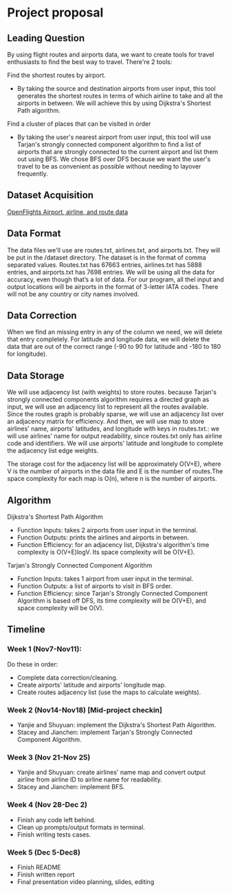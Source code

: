 # Project proposal 

## Leading Question 
By using flight routes and airports data, we want to create tools for travel enthusiasts to find the best way to travel. There're 2 tools: 

Find the shortest routes by airport. 
   * By taking the source and destination airports from user input, this tool generates the shortest routes in terms of which airline to take and all the airports in between. We will achieve this by using Dijkstra's Shortest Path algorithm. 

Find a cluster of places that can be visited in order
   * By taking the user's nearest airport from user input, this tool will use Tarjan's strongly connected component algorithm to find a list of airports that are strongly connected to the current airport and list them out using BFS. We chose BFS over DFS because we want the user's travel to be as convenient as possible without needing to layover frequently. 


## Dataset Acquisition
[OpenFlights Airport, airline, and route data](https://openflights.org/data.html)


## Data Format
The data files we'll use are routes.txt, airlines.txt, and airports.txt. They will be put in the /dataset directory. The dataset is in the format of comma separated values. Routes.txt has 67663 entries, airlines.txt has 5888 entries, and airports.txt has 7698 entries. We will be using all the data for accuracy, even though that’s a lot of data. 
For our program, all thel input and output locations will be airports in the format of 3-letter IATA codes. There will not be any country or city names involved. 


## Data Correction
When we find an missing entry in any of the column we need, we will delete that entry completely. For latitude and longitude data, we will delete the data that are out of the correct range (-90 to 90 for latitude and -180 to 180 for longitude). 


## Data Storage
We will use adjacency list (with weights) to store routes. because Tarjan's strongly connected components algorithm requires a directed graph as input, we will use an adjacency list to represent all the routes available. Since the routes graph is probably sparse, we will use an adjacency list over an adjacency matrix for efficiency. And then, we will use map to store airlines' name, airports' latitudes, and longitude with keys in routes.txt.: we will use airlines' name for output readability, since routes.txt only has airline code and identifiers. We will use airports' latitude and longitude to complete the adjacency list edge weights. 

The storage cost for the adjacency list will be approximately O(V+E), where V is the number of airports in the data file and E is the number of routes.The space complexity for each map is O(n), where n is the number of airports. 


## Algorithm 
Dijkstra's Shortest Path Algorithm
   * Function Inputs: takes 2 airports from user input in the terminal. 
   * Function Outputs: prints the airlines and airports in between. 
   * Function Efficiency: for an adjacency list, Dijkstra's algorithm's time complexity is O(V+E)logV. Its space complexity will be O(V+E). 

Tarjan's Strongly Connected Component Algorithm
   * Function Inputs: takes 1 airport from user input in the terminal. 
   * Function Outputs: a list of airports to visit in BFS order. 
   * Function Efficiency: since Tarjan's Strongly Connected Component Algorithm is based off DFS, its time complexity will be O(V+E), and space complexity will be O(V). 




## Timeline
### Week 1 (Nov7-Nov11):
Do these in order: 
* Complete data correction/cleaning. 
* Create airports' latitude and airports' longitude map. 
* Create routes adjacency list (use the maps to calculate weights). 


### Week 2 (Nov14-Nov18) [Mid-project checkin]
* Yanjie and Shuyuan: implement the Dijkstra's Shortest Path Algorithm. 
* Stacey and Jianchen: implement Tarjan's Strongly Connected Component Algorithm. 


### Week 3 (Nov 21-Nov 25)
* Yanjie and Shuyuan: create airlines' name map and convert output airline from airline ID to airline name for readability. 
* Stacey and Jianchen: implement BFS. 


### Week 4 (Nov 28-Dec 2)
* Finish any code left behind. 
* Clean up prompts/output formats in terminal. 
* Finish writing tests cases. 


### Week 5 (Dec 5-Dec8)
* Finish README
* Finish written report
* Final presentation video planning, slides, editing